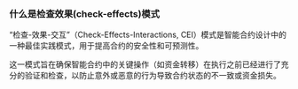 ### 什么是检查效果(check-effects)模式

“检查-效果-交互”（Check-Effects-Interactions, CEI）模式是智能合约设计中的一种最佳实践模式，用于提高合约的安全性和可预测性。

这一模式旨在确保智能合约中的关键操作（如资金转移）在执行之前已经进行了充分的验证和检查，以防止意外或恶意的行为导致合约状态的不一致或资金损失。